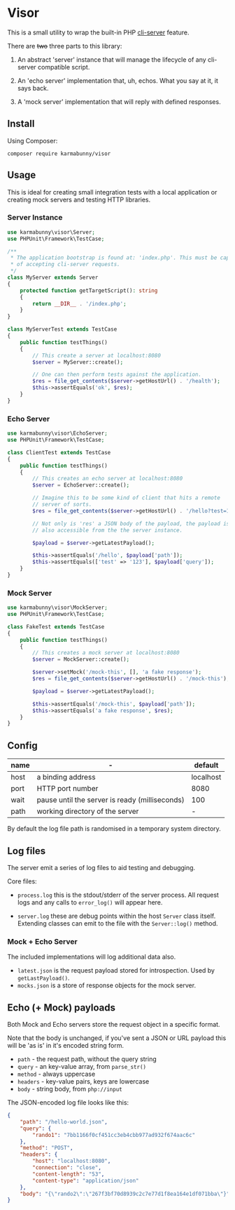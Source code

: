 # Visor

This is a small utility to wrap the built-in PHP [cli-server](https://www.php.net/manual/en/features.commandline.webserver.php) feature.

There are ~~two~~ three parts to this library:

1. An abstract 'server' instance that will manage the lifecycle of any cli-server compatible script.

2. An 'echo server' implementation that, uh, echos. What you say at it, it says back.

3. A 'mock server' implementation that will reply with defined responses.


## Install

Using Composer:

```
composer require karmabunny/visor
```


## Usage

This is ideal for creating small integration tests with a local application or creating mock servers and testing HTTP libraries.


### Server Instance

```php
use karmabunny\visor\Server;
use PHPUnit\Framework\TestCase;

/**
 * The application bootstrap is found at: 'index.php'. This must be capable
 * of accepting cli-server requests.
 */
class MyServer extends Server
{
    protected function getTargetScript(): string
    {
        return __DIR__ . '/index.php';
    }
}

class MyServerTest extends TestCase
{
    public function testThings()
    {
        // This create a server at localhost:8080
        $server = MyServer::create();

        // One can then perform tests against the application.
        $res = file_get_contents($server->getHostUrl() . '/health');
        $this->assertEquals('ok', $res);
    }
}
```


### Echo Server

```php
use karmabunny\visor\EchoServer;
use PHPUnit\Framework\TestCase;

class ClientTest extends TestCase
{
    public function testThings()
    {
        // This creates an echo server at localhost:8080
        $server = EchoServer::create();

        // Imagine this to be some kind of client that hits a remote
        // server of sorts.
        $res = file_get_contents($server->getHostUrl() . '/hello?test=123');

        // Not only is 'res' a JSON body of the payload, the payload is
        // also accessible from the the server instance.

        $payload = $server->getLatestPayload();

        $this->assertEquals('/hello', $payload['path']);
        $this->assertEquals(['test' => '123'], $payload['query']);
    }
}
```


### Mock Server

```php
use karmabunny\visor\MockServer;
use PHPUnit\Framework\TestCase;

class FakeTest extends TestCase
{
    public function testThings()
    {
        // This creates a mock server at localhost:8080
        $server = MockServer::create();

        $server->setMock('/mock-this', [], 'a fake response');
        $res = file_get_contents($server->getHostUrl() . '/mock-this');

        $payload = $server->getLatestPayload();

        $this->assertEquals('/mock-this', $payload['path']);
        $this->assertEquals('a fake response', $res);
    }
}
```


## Config

| name | -                                              | default   |
|------|------------------------------------------------|-----------|
| host | a binding address                              | localhost |
| port | HTTP port number                               | 8080      |
| wait | pause until the server is ready (milliseconds) | 100       |
| path | working directory of the server                | -         |

By default the log file path is randomised in a temporary system directory.


## Log files

The server emit a series of log files to aid testing and debugging.

Core files:

- `process.log` this is the stdout/stderr of the server process. All request logs and any calls to `error_log()` will appear here.

- `server.log` these are debug points within the host `Server` class itself. Extending classes can emit to the file with the `Server::log()` method.


### Mock + Echo Server

The included implementations will log additional data also.

- `latest.json` is the request payload stored for introspection. Used by `getLastPayload()`.
- `mocks.json` is a store of response objects for the mock server.


## Echo (+ Mock) payloads

Both Mock and Echo servers store the request object in a specific format.

Note that the body is unchanged, if you've sent a JSON or URL payload this will be 'as is' in it's encoded string form.

- `path` - the request path, without the query string
- `query` - an key-value array, from `parse_str()`
- `method` - always uppercase
- `headers` - key-value pairs, keys are lowercase
- `body` - string body, from `php://input`


The JSON-encoded log file looks like this:

```json
{
    "path": "/hello-world.json",
    "query": {
        "rando1": "7bb1166f0cf451cc3eb4cbb977ad932f674aac6c"
    },
    "method": "POST",
    "headers": {
        "host": "localhost:8080",
        "connection": "close",
        "content-length": "53",
        "content-type": "application/json"
    },
    "body": "{\"rando2\":\"267f3bf70d8939c2c7e77d1f8ea164e1df071bba\"}"
}
```
